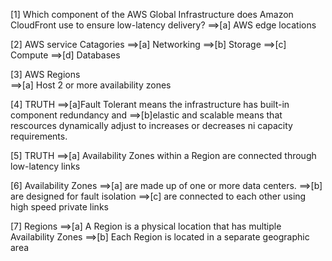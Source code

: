 [1] Which component of the AWS Global Infrastructure does Amazon CloudFront use to ensure low-latency delivery?
==>[a] AWS edge locations

[2] AWS service Catagories
==>[a] Networking
==>[b] Storage
==>[c] Compute
==>[d] Databases

[3] AWS Regions  
==>[a] Host 2 or more availability zones

[4] TRUTH
==>[a]Fault Tolerant means the infrastructure has built-in component redundancy and
==>[b]elastic and scalable means that rescources dynamically adjust to increases or decreases ni capacity requirements.

[5] TRUTH
==>[a] Availability Zones within a Region are connected through low-latency links

[6] Availability Zones
==>[a] are made up of one or more data centers.
==>[b] are designed for fault isolation
==>[c] are connected to each other using high speed private links

[7] Regions
==>[a] A Region is a physical location that has multiple Availability Zones
==>[b] Each Region is located in a separate geographic area
